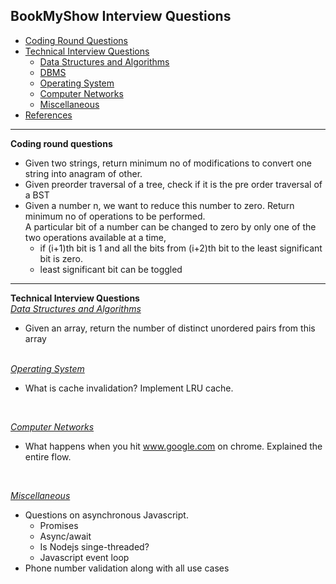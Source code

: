 ## BookMyShow Interview Questions

* [Coding Round Questions](#coding)
* [Technical Interview Questions](#tech)
   * [Data Structures and Algorithms](#dsalg)
   * [DBMS](#dbms)
   * [Operating System](#os)
   *  [Computer Networks](#cn)
   * [Miscellaneous](#misc)
* [References](#ref)
____
<b name="coding">Coding round questions</b><br/>

- Given two strings, return minimum no of modifications to convert one string into anagram of other.  
- Given preorder traversal of a tree, check if it is the pre order traversal of a BST  
- Given a number n, we want to reduce this number to zero. Return minimum no of operations to be performed.  
A particular bit of a number can be changed to zero by only one of the two operations available at a time,  
	- if (i+1)th bit is 1 and all the bits from (i+2)th bit to the least significant bit is zero.  
	- least significant bit can be toggled

----
<b name="tech">Technical Interview Questions</b>
<br/>
<i><u name="dsalg">Data Structures and Algorithms</u></i>

- Given an array, return the number of distinct unordered pairs from this array
 
<br/>
<i><u name="os">Operating System</u></i>

- What is cache invalidation? Implement LRU cache.
<br/>

<i><u name="cn">Computer Networks</u></i>

- What happens when you hit www.google.com on chrome. Explained the entire flow.
<br/>

<i><u name="misc">Miscellaneous</u></i>

- Questions on asynchronous Javascript.
	- Promises
	- Async/await
	- Is Nodejs singe-threaded?  
	- Javascript event loop
- Phone number validation along with all use cases

